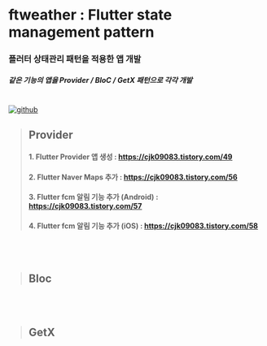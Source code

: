 # ftweather : Flutter state management pattern

### 플러터 상태관리 패턴을 적용한 앱 개발 <br>
##### 같은 기능의 앱을 Provider / BloC / GetX 패턴으로 각각 개발 <br>
<br>


<a href="https://cjk09083.tistory.com/category/%ED%94%84%EB%A1%9C%EC%A0%9D%ED%8A%B8%EB%93%A4/%EB%82%A0%EC%94%A8%EC%95%B1" target="_blank">
  <img  src=https://img.shields.io/badge/Tistory-000000.svg?&style=flat-square&logo=tistory&logoColor=white alt=github />
</a> 

>## Provider 
>####   1. Flutter Provider 앱 생성 : https://cjk09083.tistory.com/49
>####   2. Flutter Naver Maps 추가 : https://cjk09083.tistory.com/56
>####   3. Flutter fcm 알림 기능 추가 (Android) : https://cjk09083.tistory.com/57
>####   4. Flutter fcm 알림 기능 추가 (iOS) : https://cjk09083.tistory.com/58

<br>
<br>

>## Bloc

<br>
<br>

>## GetX
